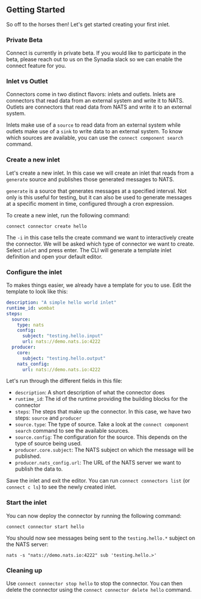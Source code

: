 ## Getting Started
So off to the horses then! Let's get started creating your first inlet.

### Private Beta
Connect is currently in private beta. If you would like to participate in the beta, please reach out to us on the 
Synadia slack so we can enable the connect feature for you.

### Inlet vs Outlet
Connectors come in two distinct flavors: inlets and outlets. Inlets are connectors that read data from an external system
and write it to NATS. Outlets are connectors that read data from NATS and write it to an external system.

Inlets make use of a `source` to read data from an external system while outlets make use of a `sink` to write data to
an external system. To know which sources are available, you can use the `connect component search` command.

### Create a new inlet
Let's create a new inlet. In this case we will create an inlet that reads from a `generate` source and publishes those
generated messages to NATS.

`generate` is a source that generates messages at a specified interval. Not only is this useful for testing, but it can
also be used to generate messages at a specific moment in time, configured through a cron expression.

To create a new inlet, run the following command:
```shell
connect connector create hello
```
The `-i` in this case tells the create command we want to interactively create the connector. We will be asked which
type of connector we want to create. Select `inlet` and press enter. The CLI will generate a template inlet definition
and open your default editor.

### Configure the inlet
To makes things easier, we already have a template for you to use. Edit the template to look like this:
```yaml
description: "A simple hello world inlet"
runtime_id: wombat
steps:
  source:
    type: nats
    config:
      subject: "testing.hello.input"
      url: nats://demo.nats.io:4222
  producer:
    core:
      subject: "testing.hello.output"
    nats_config:
      url: nats://demo.nats.io:4222
```

Let's run through the different fields in this file:
- `description`: A short description of what the connector does
- `runtime_id`: The id of the runtime providing the building blocks for the connector 
- `steps`: The steps that make up the connector. In this case, we have two steps: `source` and `producer`
- `source.type`: The type of source. Take a look at the `connect component search` command to see the available sources.
- `source.config`: The configuration for the source. This depends on the type of source being used.
- `producer.core.subject`: The NATS subject on which the message will be published.
- `producer.nats_config.url`: The URL of the NATS server we want to publish the data to.

Save the inlet and exit the editor. You can run `connect connectors list` (or `connect c ls`) to see the newly created inlet.

### Start the inlet
You can now deploy the connector by running the following command:
```shell
connect connector start hello
```

You should now see messages being sent to the `testing.hello.*` subject on the NATS server:
```shell
nats -s "nats://demo.nats.io:4222" sub 'testing.hello.>'
```

### Cleaning up
Use `connect connector stop hello` to stop the connector. You can then delete the connector using the 
`connect connector delete hello` command.